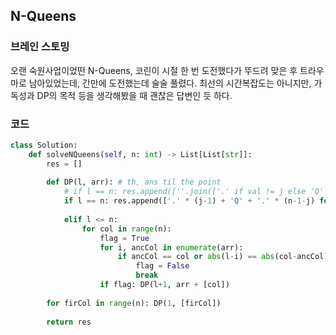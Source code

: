 ## N-Queens


### 브레인 스토밍

오랜 숙원사업이었떤 N-Queens, 코린이 시절 한 번 도전했다가 뚜드려 맞은 후 트라우마로 남아있었는데, 간만에 도전했는데 술술 풀렸다. 최선의 시간복잡도는 아니지만, 가독성과 DP의 목적 등을 생각해봤을 때 괜찮은 답변인 듯 하다.


### 코드

```python
class Solution:
    def solveNQueens(self, n: int) -> List[List[str]]:
        res = []
        
        def DP(l, arr): # th, ans til the point
            # if l == n: res.append([''.join(['.' if val != j else 'Q' for j in range(n)]) for val in arr])
            if l == n: res.append(['.' * (j-1) + 'Q' + '.' * (n-1-j) for j in range(n)])
            
            elif l <= n:
                for col in range(n):
                    flag = True
                    for i, ancCol in enumerate(arr):
                        if ancCol == col or abs(l-i) == abs(col-ancCol): # invalid conditionals
                            flag = False
                            break
                    if flag: DP(l+1, arr + [col])
        
        for firCol in range(n): DP(1, [firCol])
            
        return res
```
